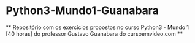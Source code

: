 # Python3-Mundo1-Guanabara
** Repositório com os exercícios propostos no curso Python3 - Mundo 1 [40 horas] do professor Gustavo Guanabara do cursoemvideo.com **
